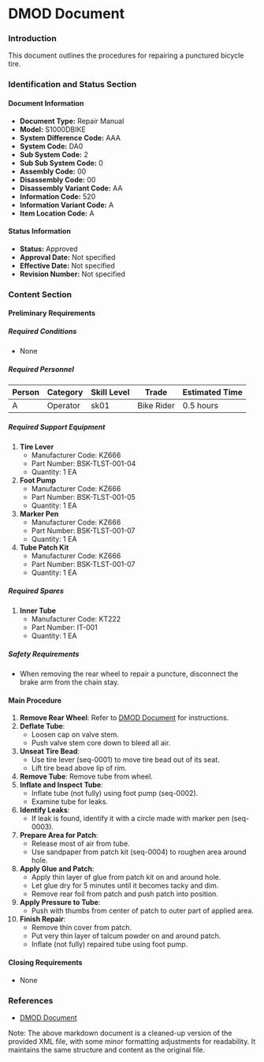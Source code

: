DMOD Document
================

### Introduction

This document outlines the procedures for repairing a punctured bicycle tire.

### Identification and Status Section
#### Document Information

* **Document Type:** Repair Manual
* **Model:** S1000DBIKE
* **System Difference Code:** AAA
* **System Code:** DA0
* **Sub System Code:** 2
* **Sub Sub System Code:** 0
* **Assembly Code:** 00
* **Disassembly Code:** 00
* **Disassembly Variant Code:** AA
* **Information Code:** 520
* **Information Variant Code:** A
* **Item Location Code:** A

#### Status Information

* **Status:** Approved
* **Approval Date:** Not specified
* **Effective Date:** Not specified
* **Revision Number:** Not specified

### Content Section
#### Preliminary Requirements
##### Required Conditions

* None

##### Required Personnel

| Person | Category | Skill Level | Trade | Estimated Time |
| --- | --- | --- | --- | --- |
| A | Operator | sk01 | Bike Rider | 0.5 hours |

##### Required Support Equipment

1. **Tire Lever**
	* Manufacturer Code: KZ666
	* Part Number: BSK-TLST-001-04
	* Quantity: 1 EA
2. **Foot Pump**
	* Manufacturer Code: KZ666
	* Part Number: BSK-TLST-001-05
	* Quantity: 1 EA
3. **Marker Pen**
	* Manufacturer Code: KZ666
	* Part Number: BSK-TLST-001-07
	* Quantity: 1 EA
4. **Tube Patch Kit**
	* Manufacturer Code: KZ666
	* Part Number: BSK-TLST-001-07
	* Quantity: 1 EA

##### Required Spares

1. **Inner Tube**
	* Manufacturer Code: KT222
	* Part Number: IT-001
	* Quantity: 1 EA

##### Safety Requirements

* When removing the rear wheel to repair a puncture, disconnect the brake arm from the chain stay.

#### Main Procedure

1. **Remove Rear Wheel**: Refer to [DMOD Document](#) for instructions.
2. **Deflate Tube**:
	* Loosen cap on valve stem.
	* Push valve stem core down to bleed all air.
3. **Unseat Tire Bead**:
	* Use tire lever (seq-0001) to move tire bead out of its seat.
	* Lift tire bead above lip of rim.
4. **Remove Tube**: Remove tube from wheel.
5. **Inflate and Inspect Tube**:
	* Inflate tube (not fully) using foot pump (seq-0002).
	* Examine tube for leaks.
6. **Identify Leaks**:
	* If leak is found, identify it with a circle made with marker pen (seq-0003).
7. **Prepare Area for Patch**:
	* Release most of air from tube.
	* Use sandpaper from patch kit (seq-0004) to roughen area around hole.
8. **Apply Glue and Patch**:
	* Apply thin layer of glue from patch kit on and around hole.
	* Let glue dry for 5 minutes until it becomes tacky and dim.
	* Remove rear foil from patch and push patch into position.
9. **Apply Pressure to Tube**:
	* Push with thumbs from center of patch to outer part of applied area.
10. **Finish Repair**:
	* Remove thin cover from patch.
	* Put very thin layer of talcum powder on and around patch.
	* Inflate (not fully) repaired tube using foot pump.

#### Closing Requirements

* None

### References
* [DMOD Document](#)

Note: The above markdown document is a cleaned-up version of the provided XML file, with some minor formatting adjustments for readability. It maintains the same structure and content as the original file.